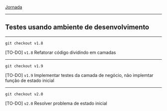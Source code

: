 [Jornada](jornada)

---

## Testes usando ambiente de desenvolvimento

---

```
git checkout v1.8
```

[TO-DO] `v1.8` Refatorar código dividindo em camadas

---

```
git checkout v1.9
```

[TO-DO] `v1.9` Implementar testes da camada de negócio, não implemtar função de estado inicial

---

```
git checkout v2.0
```

[TO-DO] `v2.0` Resolver problema de estado inicial